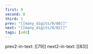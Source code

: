 ```yaml
---
first: 9
second: 8
third: 1
prev: "[[many_digits/9/80]]"
next: "[[many_digits/9/82]]"
tags: [odd]
---
```

prev2-in-text: [[79]]
next2-in-text: [[83]]

